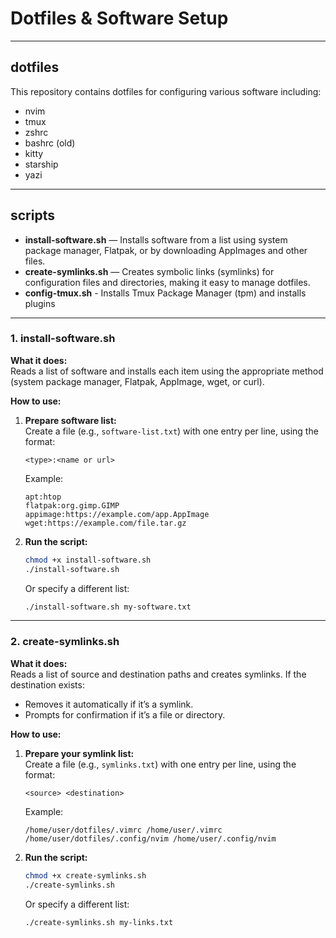 # Dotfiles & Software Setup

---

## dotfiles

This repository contains dotfiles for configuring various software including:

- nvim
- tmux
- zshrc
- bashrc (old)
- kitty
- starship
- yazi

---

## scripts

- **install-software.sh** — Installs software from a list using system package manager, Flatpak, or by downloading AppImages and other files.
- **create-symlinks.sh** — Creates symbolic links (symlinks) for configuration files and directories, making it easy to manage dotfiles.
- **config-tmux.sh** - Installs Tmux Package Manager (tpm) and installs plugins

---

### 1. install-software.sh

**What it does:**  
Reads a list of software and installs each item using the appropriate method (system package manager, Flatpak, AppImage, wget, or curl).

**How to use:**

1. **Prepare software list:**  
   Create a file (e.g., `software-list.txt`) with one entry per line, using the format:

   ```
   <type>:<name or url>
   ```

   Example:

   ```
   apt:htop
   flatpak:org.gimp.GIMP
   appimage:https://example.com/app.AppImage
   wget:https://example.com/file.tar.gz
   ```

2. **Run the script:**
   ```bash
   chmod +x install-software.sh
   ./install-software.sh
   ```
   Or specify a different list:
   ```bash
   ./install-software.sh my-software.txt
   ```

---

### 2. create-symlinks.sh

**What it does:**  
Reads a list of source and destination paths and creates symlinks. If the destination exists:

- Removes it automatically if it’s a symlink.
- Prompts for confirmation if it’s a file or directory.

**How to use:**

1. **Prepare your symlink list:**  
   Create a file (e.g., `symlinks.txt`) with one entry per line, using the format:

   ```
   <source> <destination>
   ```

   Example:

   ```
   /home/user/dotfiles/.vimrc /home/user/.vimrc
   /home/user/dotfiles/.config/nvim /home/user/.config/nvim
   ```

2. **Run the script:**
   ```bash
   chmod +x create-symlinks.sh
   ./create-symlinks.sh
   ```
   Or specify a different list:
   ```bash
   ./create-symlinks.sh my-links.txt
   ```
